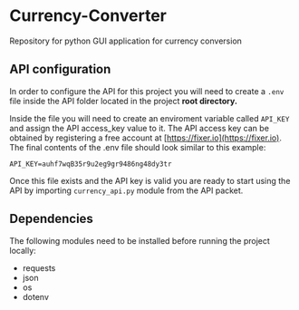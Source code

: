 # Currency-Converter
Repository for python GUI application for currency conversion

## API configuration
In order to configure the API for this project you will need to create a ```.env``` file inside the API folder located in the project <b>root directory.</b>

Inside the file you will need to create an enviroment variable called ```API_KEY``` and assign the API access_key value to it. The API access key can be obtained by registering a free account at [https://fixer.io](https://fixer.io). The final contents of the .env file should look similar to this example:

```API_KEY=auhf7wqB35r9u2eg9gr9486ng48dy3tr```

Once this file exists and the API key is valid you are ready to start using the API by importing ```currency_api.py``` module from the API packet.

## Dependencies
The following modules need to be installed before running the project locally:

+ requests
+ json
+ os
+ dotenv

